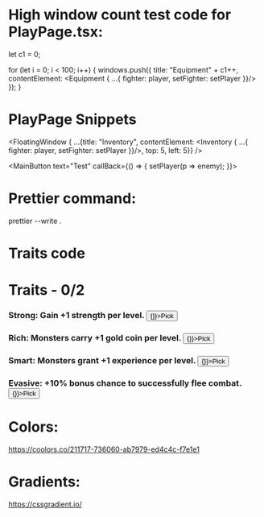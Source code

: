 # High window count test code for PlayPage.tsx:

let c1 = 0;

for (let i = 0; i < 100; i++) {
windows.push({
title: "Equipment" + c1++,
contentElement: <Equipment { ...{ fighter: player, setFighter: setPlayer }}/>
});
}

# PlayPage Snippets

<FloatingWindow { ...{title: "Inventory", contentElement: <Inventory { ...{ fighter: player, setFighter: setPlayer }}/>, top: 5, left: 5}} />

<MainButton text="Test" callBack={() => { setPlayer(p => enemy); }}></MainButton>

# Prettier command:

prettier --write .

# Traits code


<h1>Traits - 0/2</h1>
<div>
    <div>
        <h3>
            Strong: Gain +1 strength per level.
            <button onClick={() => {}}>Pick</button>
        </h3>
    </div>
    <div>
        <h3>
            Rich: Monsters carry +1 gold coin per level.
            <button onClick={() => {}}>Pick</button>
        </h3>
    </div>
    <div>
        <h3>
            Smart: Monsters grant +1 experience per level.
            <button onClick={() => {}}>Pick</button>
        </h3>
    </div>
    <div>
        <h3>
            Evasive: +10% bonus chance to successfully flee combat.
            <button onClick={() => {}}>Pick</button>
        </h3>
    </div>
</div>

# Colors:

https://coolors.co/211717-736060-ab7979-ed4c4c-f7e1e1

# Gradients:

https://cssgradient.io/